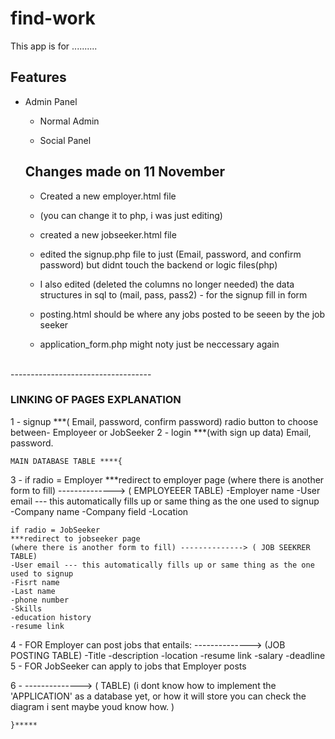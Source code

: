 # find-work

This app is  for ..........

## Features 
- Admin Panel
  - Normal Admin 

  - Social Panel
  
  ## Changes made on 11 November

  - Created a new employer.html file  
  - (you can change it to php, i was just editing)


  - created a new jobseeker.html file

  - edited the signup.php file to just (Email, password, and confirm password) but didnt touch the backend or logic files(php)

  - I also edited (deleted the columns no longer needed) the data structures in sql to (mail, pass, pass2) - for the signup fill in form

  - posting.html should be where any jobs posted to be seeen by the job seeker
  - application_form.php might noty just be neccessary again

<br>
-----------------------------------

### LINKING OF PAGES EXPLANATION

1 - signup ***( Email, password, confirm password)
	radio button to choose between- Employeer or JobSeeker
2 - login ***(with sign up data) Email, password.

	MAIN DATABASE TABLE ****{

3 - if radio = Employer
	***redirect to employer page
	(where there is another form to fill) --------------> ( EMPLOYEEER TABLE)
	-Employer name
	-User email --- this automatically fills up or same thing as the one used to signup
	-Company name
	-Company field
	-Location

	if radio = JobSeeker
	***redirect to jobseeker page
	(where there is another form to fill) --------------> ( JOB SEEKRER TABLE)
	-User email --- this automatically fills up or same thing as the one used to signup
	-Fisrt name
	-Last name
	-phone number
	-Skills
	-education history
	-resume link

4 - FOR Employer can post jobs that entails:  --------------> (JOB POSTING TABLE)
	-Title
	-description
	-location
	-resume link
	-salary
	-deadline
5 - FOR JobSeeker can apply to jobs that Employer posts
	
6 - 	--------------> ( TABLE)
	(i dont know how to implement the 'APPLICATION' as a database yet, or how it will store
	you can check the diagram i sent maybe youd know how. )

	}*****

